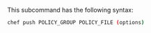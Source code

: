 This subcommand has the following syntax:

``` bash
chef push POLICY_GROUP POLICY_FILE (options)
```